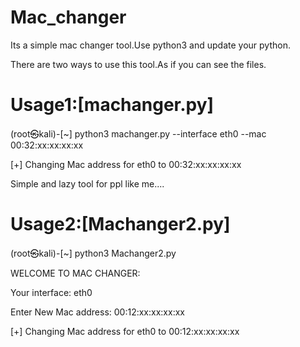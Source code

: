 # Mac_changer

Its a simple mac changer tool.Use python3 and update your python.

There are two ways to use this tool.As if you can see the files.

Usage1:[machanger.py]
=====================

(root㉿kali)-[~] python3 machanger.py --interface eth0 --mac 00:32:xx:xx:xx:xx

[+] Changing Mac address for eth0 to 00:32:xx:xx:xx:xx


Simple and lazy tool for ppl like me....


Usage2:[Machanger2.py]
=============

(root㉿kali)-[~] python3 Machanger2.py

   
   WELCOME TO MAC CHANGER:
   
   Your interface: eth0
   
   Enter New Mac address: 00:12:xx:xx:xx:xx
   
   [+] Changing Mac address for eth0 to 00:12:xx:xx:xx:xx
 
 
